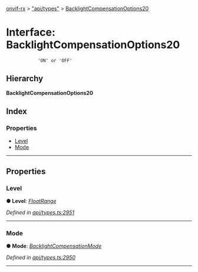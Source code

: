 [onvif-rx](../README.md) > ["api/types"](../modules/_api_types_.md) > [BacklightCompensationOptions20](../interfaces/_api_types_.backlightcompensationoptions20.md)

# Interface: BacklightCompensationOptions20

```
            'ON' or 'OFF'
```

## Hierarchy

**BacklightCompensationOptions20**

## Index

### Properties

* [Level](_api_types_.backlightcompensationoptions20.md#level)
* [Mode](_api_types_.backlightcompensationoptions20.md#mode)

---

## Properties

<a id="level"></a>

###  Level

**● Level**: *[FloatRange](_api_types_.floatrange.md)*

*Defined in [api/types.ts:2951](https://github.com/patrickmichalina/onvif-rx/blob/1596479/src/api/types.ts#L2951)*

___
<a id="mode"></a>

###  Mode

**● Mode**: *[BacklightCompensationMode](../enums/_api_types_.backlightcompensationmode.md)*

*Defined in [api/types.ts:2950](https://github.com/patrickmichalina/onvif-rx/blob/1596479/src/api/types.ts#L2950)*

___

